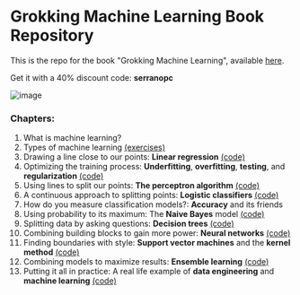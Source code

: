 # Grokking Machine Learning Book Repository
This is the repo for the book "Grokking Machine Learning", available [here](https://www.manning.com/books/grokking-machine-learning).

Get it with a 40% discount code: **serranopc**

![image](GML.jpeg)

### Chapters:

1. What is machine learning?
2. Types of machine learning [(exercises)](https://github.com/ledesma-ivan/grokking-machine-learning-code/blob/master/Chapter_02_Types_Of_Machine_Learning/Exercises.md)
3. Drawing a line close to our points: **Linear regression** [(code)](https://github.com/luisguiserrano/manning/tree/master/Chapter_3_Linear_Regression)
4. Optimizing the training process: **Underfitting**, **overfitting**, **testing**, and **regularization** [(code)](https://github.com/luisguiserrano/manning/tree/master/Chapter_4_Testing_Overfitting_Underfitting)
5. Using lines to split our points: **The perceptron algorithm** [(code)](https://github.com/luisguiserrano/manning/tree/master/Chapter_5_Perceptron_Algorithm)
6. A continuous approach to splitting points: **Logistic classifiers** [(code)](https://github.com/luisguiserrano/manning/tree/master/Chapter_6_Logistic_Regression)
7. How do you measure classification models?: **Accuracy** and its friends
8. Using probability to its maximum: The **Naive Bayes** model [(code)](https://github.com/luisguiserrano/manning/tree/master/Chapter_8_Naive_Bayes)
9. Splitting data by asking questions: **Decision trees** [(code)](https://github.com/luisguiserrano/manning/tree/master/Chapter_9_Decision_Trees)
10. Combining building blocks to gain more power: **Neural networks** [(code)](https://github.com/luisguiserrano/manning/tree/master/Chapter_10_Neural_Networks)
11. Finding boundaries with style: **Support vector machines** and the **kernel method** [(code)](https://github.com/luisguiserrano/manning/tree/master/Chapter_11_Support_Vector_Machines)
12. Combining models to maximize results: **Ensemble learning** [(code)](https://github.com/luisguiserrano/manning/tree/master/Chapter_12_Ensemble_Methods)
13. Putting it all in practice: A real life example of **data engineering** and **machine learning** [(code)](https://github.com/luisguiserrano/manning/tree/master/Chapter_13_End_to_end_example)
